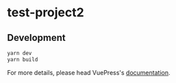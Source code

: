 # test-project2

>

## Development

```bash
yarn dev
yarn build
```

For more details, please head VuePress's [documentation](https://v1.vuepress.vuejs.org/).

#
